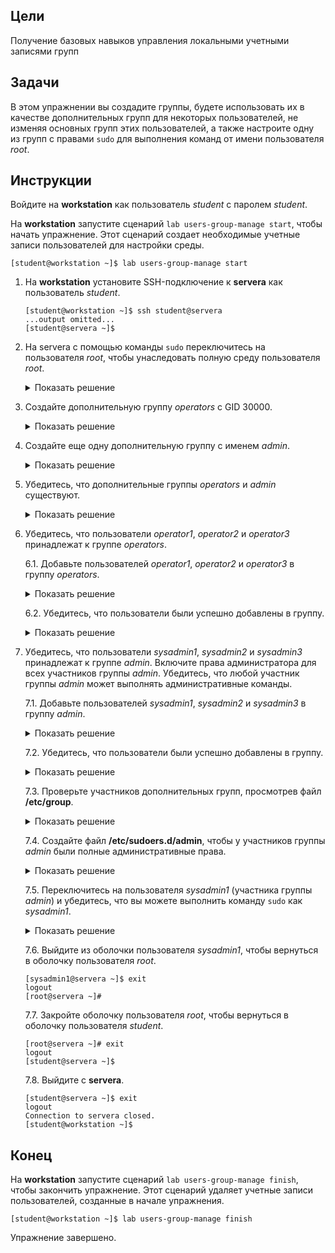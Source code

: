 ## Цели

Получение базовых навыков управления локальными учетными записями групп

## Задачи 

В этом упражнении вы создадите группы, будете использовать их в качестве дополнительных групп для некоторых пользователей, не изменяя основных групп этих пользователей, а также настроите одну из групп с правами `sudo` для выполнения команд от имени пользователя *root*.

## Инструкции

Войдите на **workstation** как пользователь *student* с паролем *student*.

На **workstation** запустите сценарий `lab users-group-manage start`, чтобы начать упражнение. Этот сценарий создает необходимые учетные записи пользователей для настройки среды.

```
[student@workstation ~]$ lab users-group-manage start
```

1.	На **workstation** установите SSH-подключение к **servera** как пользователь *student*.

    ```
    [student@workstation ~]$ ssh student@servera
    ...output omitted...
    [student@servera ~]$ 
    ```

2.	На servera с помощью команды `sudo` переключитесь на пользователя *root*, чтобы унаследовать полную среду пользователя *root*.

    <details>
    <summary>Показать решение</summary>
    ```
    [student@servera ~]$ sudo su -
    [sudo] password for student: student
    [root@servera ~]# 
    ```
    </details>

3.	Создайте дополнительную группу *operators* с GID 30000.

    <details>
    <summary>Показать решение</summary>
    ```
    [root@servera ~]# groupadd -g 30000 operators
    ```
    </details>

4.	Создайте еще одну дополнительную группу с именем *admin*.

    <details>
    <summary>Показать решение</summary>
    ```
    [root@servera ~]# groupadd admin
    ```
    </details>

5.	Убедитесь, что дополнительные группы *operators* и *admin* существуют.

    <details>
    <summary>Показать решение</summary>
    ```
    [root@servera ~]# tail /etc/group
    ...output omitted...
    operators:x:30000:
    admin:x:30001:
    ```
    </details>

6.	Убедитесь, что пользователи *operator1*, *operator2* и *operator3* принадлежат к группе *operators*.

    6.1.	Добавьте пользователей *operator1*, *operator2* и *operator3* в группу *operators*.

    <details>
    <summary>Показать решение</summary>
    ```
    [root@servera ~]# usermod -aG operators operator1
    [root@servera ~]# usermod -aG operators operator2
    [root@servera ~]# usermod -aG operators operator3
    ```
    </details>

    6.2.	Убедитесь, что пользователи были успешно добавлены в группу.

    <details>
    <summary>Показать решение</summary>
    ```
    [root@servera ~]# id operator1
    uid=1002(operator1) gid=1002(operator1) groups=1002(operator1),30000(operators)
    [root@servera ~]# id operator2
    uid=1003(operator2) gid=1003(operator2) groups=1003(operator2),30000(operators)
    [root@servera ~]# id operator3
    uid=1004(operator3) gid=1004(operator3) groups=1004(operator3),30000(operators)
    ```
    </details>

7.	Убедитесь, что пользователи *sysadmin1*, *sysadmin2* и *sysadmin3* принадлежат к группе *admin*. Включите права администратора для всех участников группы *admin*. Убедитесь, что любой участник группы *admin* может выполнять административные команды.

    7.1.	Добавьте пользователей *sysadmin1*, *sysadmin2* и *sysadmin3* в группу *admin*.

    <details>
    <summary>Показать решение</summary>
    ```
    [root@servera ~]# usermod -aG admin sysadmin1
    [root@servera ~]# usermod -aG admin sysadmin2
    [root@servera ~]# usermod -aG admin sysadmin3
    ```
    </details>

    7.2.	Убедитесь, что пользователи были успешно добавлены в группу.

    <details>
    <summary>Показать решение</summary>
    ```
    [root@servera ~]# id sysadmin1
    uid=1005(sysadmin1) gid=1005(sysadmin1) groups=1005(sysadmin1),30001(admin)
    [root@servera ~]# id sysadmin2
    uid=1006(sysadmin2) gid=1006(sysadmin2) groups=1006(sysadmin2),30001(admin)
    [root@servera ~]# id sysadmin3
    uid=1007(sysadmin3) gid=1007(sysadmin3) groups=1007(sysadmin3),30001(admin)
    ```
    </details>

    7.3.	Проверьте участников дополнительных групп, просмотрев файл **/etc/group**.

    <details>
    <summary>Показать решение</summary>
    ```
    [root@servera ~]# tail /etc/group
    ...output omitted...
    operators:x:30000:operator1,operator2,operator3
    admin:x:30001:sysadmin1,sysadmin2,sysadmin3
    ```
    </details>

    7.4.	Создайте файл **/etc/sudoers.d/admin**, чтобы у участников группы *admin* были полные административные права.

    <details>
    <summary>Показать решение</summary>
    ```
    [root@servera ~]# echo "%admin ALL=(ALL) ALL" >> /etc/sudoers.d/admin
    ```
    </details>

    7.5.	Переключитесь на пользователя *sysadmin1* (участника группы *admin*) и убедитесь, что вы можете выполнить команду `sudo` как *sysadmin1*.

    <details>
    <summary>Показать решение</summary>
    ```
    [root@servera ~]# su - sysadmin1
    [sysadmin1@servera ~]$ sudo cat /etc/sudoers.d/admin
    [sudo] password for sysadmin1: redhat
    %admin ALL=(ALL) ALL
    ```
    </details>

    7.6.	Выйдите из оболочки пользователя *sysadmin1*, чтобы вернуться в оболочку пользователя *root*.

    ```
    [sysadmin1@servera ~]$ exit
    logout
    [root@servera ~]# 
    ```

    7.7.	Закройте оболочку пользователя *root*, чтобы вернуться в оболочку пользователя *student*.

    ```
    [root@servera ~]# exit
    logout
    [student@servera ~]$ 
    ```

    7.8.	Выйдите с **servera**.

    ```
    [student@servera ~]$ exit
    logout
    Connection to servera closed.
    [student@workstation ~]$ 
    ```

## Конец

На **workstation** запустите сценарий `lab users-group-manage finish`, чтобы закончить упражнение. Этот сценарий удаляет учетные записи пользователей, созданные в начале упражнения.

```
[student@workstation ~]$ lab users-group-manage finish
```

Упражнение завершено.